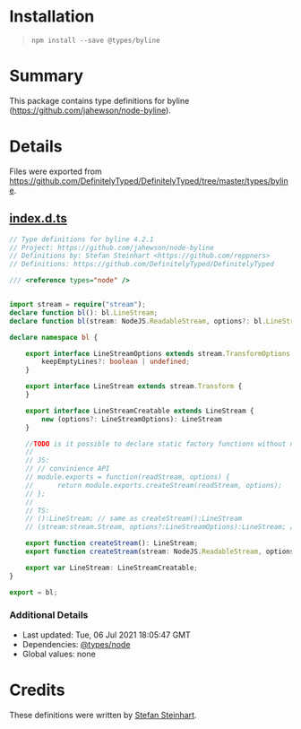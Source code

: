 # Installation
> `npm install --save @types/byline`

# Summary
This package contains type definitions for byline (https://github.com/jahewson/node-byline).

# Details
Files were exported from https://github.com/DefinitelyTyped/DefinitelyTyped/tree/master/types/byline.
## [index.d.ts](https://github.com/DefinitelyTyped/DefinitelyTyped/tree/master/types/byline/index.d.ts)
````ts
// Type definitions for byline 4.2.1
// Project: https://github.com/jahewson/node-byline
// Definitions by: Stefan Steinhart <https://github.com/reppners>
// Definitions: https://github.com/DefinitelyTyped/DefinitelyTyped

/// <reference types="node" />


import stream = require("stream");
declare function bl(): bl.LineStream;
declare function bl(stream: NodeJS.ReadableStream, options?: bl.LineStreamOptions): bl.LineStream;

declare namespace bl {

    export interface LineStreamOptions extends stream.TransformOptions {
        keepEmptyLines?: boolean | undefined;
    }

    export interface LineStream extends stream.Transform {
    }

    export interface LineStreamCreatable extends LineStream {
        new (options?: LineStreamOptions): LineStream
    }

    //TODO is it possible to declare static factory functions without name (directly on the module)
    //
    // JS:
    // // convinience API
    // module.exports = function(readStream, options) {
    //      return module.exports.createStream(readStream, options);
    // };
    //
    // TS:
    // ():LineStream; // same as createStream():LineStream
    // (stream:stream.Stream, options?:LineStreamOptions):LineStream; // same as createStream(stream, options?):LineStream

    export function createStream(): LineStream;
    export function createStream(stream: NodeJS.ReadableStream, options?: LineStreamOptions): LineStream;

    export var LineStream: LineStreamCreatable;
}

export = bl;

````

### Additional Details
 * Last updated: Tue, 06 Jul 2021 18:05:47 GMT
 * Dependencies: [@types/node](https://npmjs.com/package/@types/node)
 * Global values: none

# Credits
These definitions were written by [Stefan Steinhart](https://github.com/reppners).
